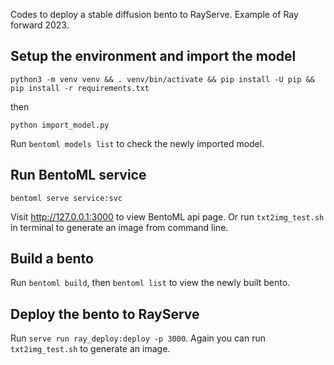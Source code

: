 Codes to deploy a stable diffusion bento to RayServe. Example of Ray forward 2023.

## Setup the environment and import the model

`python3 -m venv venv && . venv/bin/activate && pip install -U pip && pip install -r requirements.txt`

then

`python import_model.py`

Run `bentoml models list` to check the newly imported model.

## Run BentoML service

`bentoml serve service:svc`

Visit <http://127.0.0.1:3000> to view BentoML api page. Or run `txt2img_test.sh` in terminal to generate an image from command line.

## Build a bento

Run `bentoml build`, then `bentoml list` to view the newly built bento.

## Deploy the bento to RayServe

Run `serve run ray_deploy:deploy -p 3000`. Again you can run `txt2img_test.sh` to generate an image.
